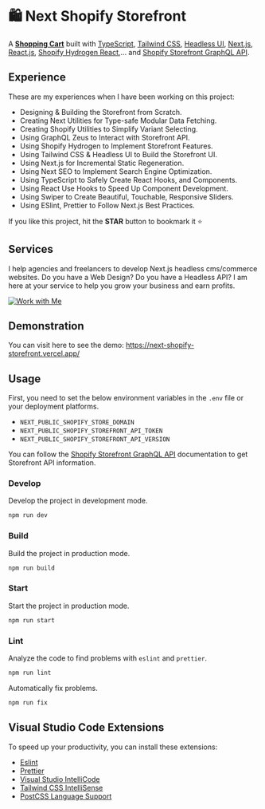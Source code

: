 # 🛍 Next Shopify Storefront

A **[Shopping Cart](https://github.com/Maxvien/next-shopify-storefront)** built with [TypeScript](https://www.typescriptlang.org), [Tailwind CSS](https://tailwindcss.com), [Headless UI](https://headlessui.com), [Next.js](https://nextjs.org), [React.js](https://react.dev), [Shopify Hydrogen React](https://shopify.dev/docs/api/hydrogen-react),... and [Shopify Storefront GraphQL API](https://shopify.dev/docs/api/storefront).

## Experience

These are my experiences when I have been working on this project:

- Designing & Building the Storefront from Scratch.
- Creating Next Utilities for Type-safe Modular Data Fetching.
- Creating Shopify Utilities to Simplify Variant Selecting.
- Using GraphQL Zeus to Interact with Storefront API.
- Using Shopify Hydrogen to Implement Storefront Features.
- Using Tailwind CSS & Headless UI to Build the Storefront UI.
- Using Next.js for Incremental Static Regeneration.
- Using Next SEO to Implement Search Engine Optimization.
- Using TypeScript to Safely Create React Hooks, and Components.
- Using React Use Hooks to Speed Up Component Development.
- Using Swiper to Create Beautiful, Touchable, Responsive Sliders.
- Using ESlint, Prettier to Follow Next.js Best Practices.

If you like this project, hit the **STAR** button to bookmark it ⭐️

## Services
I help agencies and freelancers to develop Next.js headless cms/commerce websites. Do you have a Web Design? Do you have a Headless API? I am here at your service to help you grow your business and earn profits.

[![Work with Me](https://join.skype.com/invite/MX32YySYfQLb)](https://join.skype.com/invite/MX32YySYfQLb)


## Demonstration

You can visit here to see the demo: https://next-shopify-storefront.vercel.app/

## Usage

First, you need to set the below environment variables in the `.env` file or your deployment platforms.

- `NEXT_PUBLIC_SHOPIFY_STORE_DOMAIN`
- `NEXT_PUBLIC_SHOPIFY_STOREFRONT_API_TOKEN`
- `NEXT_PUBLIC_SHOPIFY_STOREFRONT_API_VERSION`

You can follow the [Shopify Storefront GraphQL API](https://shopify.dev/api/storefront/getting-started) documentation to get Storefront API information.

### Develop

Develop the project in development mode.

```bash
npm run dev
```

### Build

Build the project in production mode.

```bash
npm run build
```

### Start

Start the project in production mode.

```bash
npm run start
```

### Lint

Analyze the code to find problems with `eslint` and `prettier`.

```bash
npm run lint
```

Automatically fix problems.

```bash
npm run fix
```

## Visual Studio Code Extensions

To speed up your productivity, you can install these extensions:

- [Eslint](https://marketplace.visualstudio.com/items?itemName=dbaeumer.vscode-eslint)
- [Prettier](https://marketplace.visualstudio.com/items?itemName=esbenp.prettier-vscode)
- [Visual Studio IntelliCode](https://marketplace.visualstudio.com/items?itemName=VisualStudioExptTeam.vscodeintellicode)
- [Tailwind CSS IntelliSense](https://marketplace.visualstudio.com/items?itemName=bradlc.vscode-tailwindcss)
- [PostCSS Language Support](https://marketplace.visualstudio.com/items?itemName=csstools.postcss)